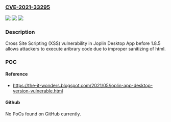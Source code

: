 ### [CVE-2021-33295](https://cve.mitre.org/cgi-bin/cvename.cgi?name=CVE-2021-33295)
![](https://img.shields.io/static/v1?label=Product&message=n%2Fa&color=blue)
![](https://img.shields.io/static/v1?label=Version&message=n%2Fa&color=blue)
![](https://img.shields.io/static/v1?label=Vulnerability&message=n%2Fa&color=brighgreen)

### Description

Cross Site Scripting (XSS) vulnerability in Joplin Desktop App before 1.8.5 allows attackers to execute aribrary code due to improper sanitizing of html.

### POC

#### Reference
- https://the-it-wonders.blogspot.com/2021/05/joplin-app-desktop-version-vulnerable.html

#### Github
No PoCs found on GitHub currently.

